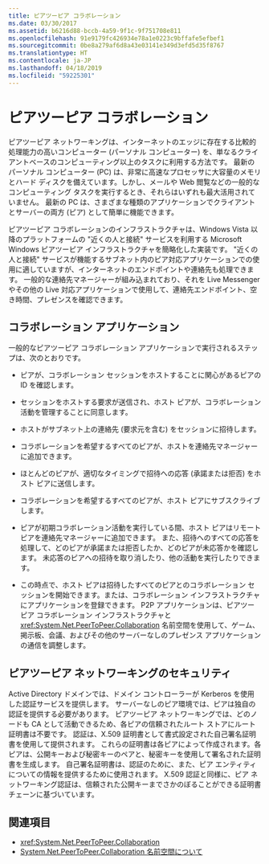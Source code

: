 ```yaml
---
title: ピアツーピア コラボレーション
ms.date: 03/30/2017
ms.assetid: b6216d88-bccb-4a59-9f1c-9f751708e811
ms.openlocfilehash: 91e9179fc426934e78a1e0223c9bffafe5efbef1
ms.sourcegitcommit: 0be8a279af6d8a43e03141e349d3efd5d35f8767
ms.translationtype: HT
ms.contentlocale: ja-JP
ms.lasthandoff: 04/18/2019
ms.locfileid: "59225301"
---
```

# <a name="peer-to-peer-collaboration"></a>ピアツーピア コラボレーション

ピアツーピア ネットワーキングは、インターネットのエッジに存在する比較的処理能力の高いコンピューター (パーソナル コンピューター) を、単なるクライアントベースのコンピューティング以上のタスクに利用する方法です。 最新のパーソナル コンピューター (PC) は、非常に高速なプロセッサに大容量のメモリとハード ディスクを備えています。しかし、メールや Web 閲覧などの一般的なコンピューティング タスクを実行するとき、それらはいずれも最大活用されていません。 最新の PC は、さまざまな種類のアプリケーションでクライアントとサーバーの両方 (ピア) として簡単に機能できます。  
  
ピアツーピア コラボレーションのインフラストラクチャは、Windows Vista 以降のプラットフォームの "近くの人と接続" サービスを利用する Microsoft Windows ピアツーピア インフラストラクチャを簡略化した実装です。 "近くの人と接続" サービスが機能するサブネット内のピア対応アプリケーションでの使用に適していますが、インターネットのエンドポイントや連絡先も処理できます。 一般的な連絡先マネージャーが組み込まれており、それを Live Messenger やその他の Live 対応アプリケーションで使用して、連絡先エンドポイント、空き時間、プレゼンスを確認できます。  
  
## <a name="collaboration-applications"></a>コラボレーション アプリケーション

 一般的なピアツーピア コラボレーション アプリケーションで実行されるステップは、次のとおりです。  
  
-   ピアが、コラボレーション セッションをホストすることに関心があるピアの ID を確認します。  
  
-   セッションをホストする要求が送信され、ホスト ピアが、コラボレーション活動を管理することに同意します。  
  
-   ホストがサブネット上の連絡先 (要求元を含む) をセッションに招待します。  
  
-   コラボレーションを希望するすべてのピアが、ホストを連絡先マネージャーに追加できます。  
  
-   ほとんどのピアが、適切なタイミングで招待への応答 (承諾または拒否) をホスト ピアに送信します。  
  
-   コラボレーションを希望するすべてのピアが、ホスト ピアにサブスクライブします。  
  
-   ピアが初期コラボレーション活動を実行している間、ホスト ピアはリモート ピアを連絡先マネージャーに追加できます。 また、招待へのすべての応答を処理して、どのピアが承諾または拒否したか、どのピアが未応答かを確認します。  未応答のピアへの招待を取り消したり、他の活動を実行したりできます。  
  
-   この時点で、ホスト ピアは招待したすべてのピアとのコラボレーション セッションを開始できます。または、コラボレーション インフラストラクチャにアプリケーションを登録できます。  P2P アプリケーションは、ピアツーピア コラボレーション インフラストラクチャと <xref:System.Net.PeerToPeer.Collaboration> 名前空間を使用して、ゲーム、掲示板、会議、およびその他のサーバーなしのプレゼンス アプリケーションの通信を調整します。  
  
## <a name="peer-to-peer-networking-security"></a>ピアツーピア ネットワーキングのセキュリティ  

 Active Directory ドメインでは、ドメイン コントローラーが Kerberos を使用した認証サービスを提供します。 サーバーなしのピア環境では、ピアは独自の認証を提供する必要があります。 ピアツーピア ネットワーキングでは、どのノードも CA として活動できるため、各ピアの信頼されたルート ストアにルート証明書は不要です。 認証は、X.509 証明書として書式設定された自己署名証明書を使用して提供されます。 これらの証明書は各ピアによって作成されます。各ピアは、公開キーおよび秘密キーのペアと、秘密キーを使用して署名された証明書を生成します。 自己署名証明書は、認証のために、また、ピア エンティティについての情報を提供するために使用されます。 X.509 認証と同様に、ピア ネットワーキング認証は、信頼された公開キーまでさかのぼることができる証明書チェーンに基づいています。  
  
## <a name="see-also"></a>関連項目

- <xref:System.Net.PeerToPeer.Collaboration>
- [System.Net.PeerToPeer.Collaboration 名前空間について](../../../docs/framework/network-programming/about-the-system-net-peertopeer-collaboration-namespace.md)
